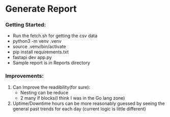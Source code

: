 # Generate Report

### Getting Started:
- Run the fetch.sh for getting the csv data
- python3 -m venv .venv
- source .venv/bin/activate
- pip install requirements.txt
- fastapi dev app.py
- Sample report is in Reports directory



### Improvements:

1. Can Improve the readibility(for sure):
    - Nesting can be reduce
    - 2 many if blocks(I think I was in the Go lang zone)
2. Uptime/Downtime hours can be more reasonably guessed by seeing the general past trends for each day (current logic is little different)
